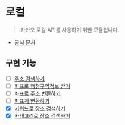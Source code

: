 # 로컬
> 카카오 로컬 API를 사용하기 위한 모듈입니다.

* [공식 문서](https://developers.kakao.com/docs/latest/ko/local/common)

## 구현 기능
* [ ] [주소 검색하기](https://developers.kakao.com/docs/latest/ko/local/dev-guide#address-coord)
* [ ] [좌표로 행정구역정보 받기](https://developers.kakao.com/docs/latest/ko/local/dev-guide#coord-to-district)
* [ ] [좌표로 주소 변환하기](https://developers.kakao.com/docs/latest/ko/local/dev-guide#coord-to-address)
* [ ] [좌표계 변환하기](https://developers.kakao.com/docs/latest/ko/local/dev-guide#trans-coord)
* [x] [키워드로 장소 검색하기](https://developers.kakao.com/docs/latest/ko/local/dev-guide#search-by-keyword)
* [x] [카테고리로 장소 검색하기](https://developers.kakao.com/docs/latest/ko/local/dev-guide#search-by-category)